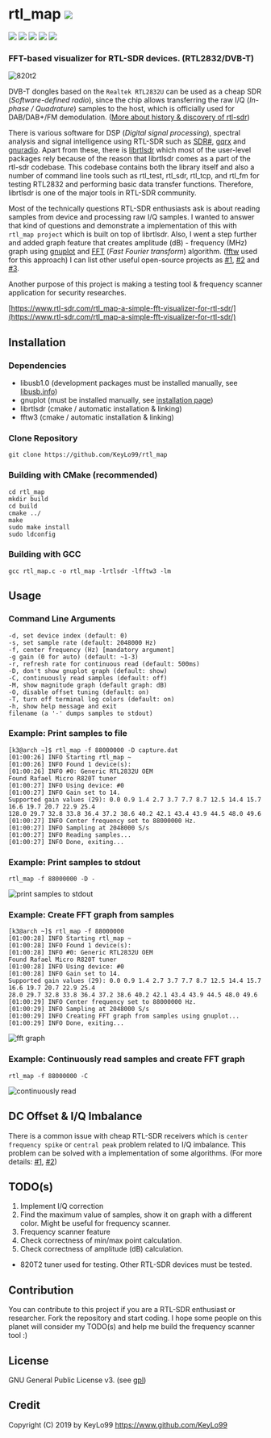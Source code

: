 # rtl_map <a href="https://github.com/KeyLo99/rtl_map/releases"><img src="https://img.shields.io/github/release/KeyLo99/rtl_map.svg"/>
</a>
<a href="https://github.com/KeyLo99/rtl_map/issues"><img src="https://img.shields.io/github/issues/KeyLo99/rtl_map.svg"/></a>
<a href="https://github.com/KeyLo99/rtl_map/pulls"><img src="https://img.shields.io/github/issues-pr/KeyLo99/rtl_map.svg"/></a>
<a href="https://github.com/KeyLo99/rtl_map/stargazers"><img src="https://img.shields.io/github/stars/KeyLo99/rtl_map.svg"/></a>
<a href="https://github.com/KeyLo99/rtl_map/network"><img src="https://img.shields.io/github/forks/KeyLo99/rtl_map.svg"/></a>
<a href="https://github.com/KeyLo99/rtl_map/blob/master/LICENSE"><img src="https://img.shields.io/github/license/KeyLo99/rtl_map.svg"/></a>

### FFT-based visualizer for RTL-SDR devices. (RTL2832/DVB-T)

![820t2](https://user-images.githubusercontent.com/24392180/51805531-935c4700-227f-11e9-8249-44b849b8e757.jpg)

DVB-T dongles based on the `Realtek RTL2832U` can be used as a cheap SDR (_Software-defined radio_), since the chip allows transferring the raw I/Q (_In-phase / Quadrature_) samples to the host, which is officially used for DAB/DAB+/FM demodulation. 
([More about history & discovery of rtl-sdr](http://rtlsdr.org/#history_and_discovery_of_rtlsdr))

There is various software for DSP (_Digital signal processing_), spectral analysis and signal intelligence using RTL-SDR such as [SDR#](https://airspy.com/download/), [gqrx](http://gqrx.dk/) and [gnuradio](https://www.gnuradio.org/). 
Apart from these, there is [librtlsdr](https://github.com/steve-m/librtlsdr) which most of the user-level packages rely because of the reason that librtlsdr comes as a part of the rtl-sdr codebase. 
This codebase contains both the library itself and also a number of command line tools such as rtl_test, rtl_sdr, rtl_tcp, and rtl_fm for testing RTL2832 and performing basic data transfer functions.
Therefore, librtlsdr is one of the major tools in RTL-SDR community.

Most of the technically questions RTL-SDR enthusiasts ask is about reading samples from device and processing raw I/Q samples. I wanted to answer that kind of questions and demonstrate a implementation of this with `rtl_map project` which is built on top of librtlsdr. Also, I went a step further and added graph feature that creates amplitude (dB) - frequency (MHz) graph using [gnuplot](http://www.gnuplot.info/) and [FFT](https://en.wikipedia.org/wiki/Fast_Fourier_transform) (_Fast Fourier transform_) algorithm. ([fftw](http://www.fftw.org/) used for this approach) I can list other useful open-source projects as [#1](https://gist.github.com/creaktive/7eeaeb76de26ca39dc3f), [#2](https://github.com/xofc/rtl_fftmax) and [#3](https://github.com/roger-/pyrtlsdr). 

Another purpose of this project is making a testing tool & frequency scanner application for security researches.

[https://www.rtl-sdr.com/rtl_map-a-simple-fft-visualizer-for-rtl-sdr/](https://www.rtl-sdr.com/rtl_map-a-simple-fft-visualizer-for-rtl-sdr/)

## Installation

### Dependencies
* libusb1.0 (development packages must be installed manually, see [libusb.info](https://libusb.info/))
* gnuplot (must be installed manually, see [installation page](http://gausssum.sourceforge.net/DocBook/ch01s03.html))
* librtlsdr (cmake / automatic installation & linking)
* fftw3 (cmake / automatic installation & linking)

### Clone Repository

```
git clone https://github.com/KeyLo99/rtl_map
```

### Building with CMake (recommended)

```
cd rtl_map
mkdir build
cd build
cmake ../
make
sudo make install
sudo ldconfig
```
### Building with GCC

```
gcc rtl_map.c -o rtl_map -lrtlsdr -lfftw3 -lm
```

## Usage
### Command Line Arguments
```
-d, set device index (default: 0)
-s, set sample rate (default: 2048000 Hz)
-f, center frequency (Hz) [mandatory argument]
-g gain (0 for auto) (default: ~1-3)
-r, refresh rate for continuous read (default: 500ms)
-D, don't show gnuplot graph (default: show)
-C, continuously read samples (default: off)
-M, show magnitude graph (default graph: dB)
-O, disable offset tuning (default: on)
-T, turn off terminal log colors (default: on)
-h, show help message and exit
filename (a '-' dumps samples to stdout)
```

### Example: Print samples to file

```
[k3@arch ~]$ rtl_map -f 88000000 -D capture.dat
[01:00:26] INFO Starting rtl_map ~
[01:00:26] INFO Found 1 device(s):
[01:00:26] INFO #0: Generic RTL2832U OEM
Found Rafael Micro R820T tuner
[01:00:27] INFO Using device: #0
[01:00:27] INFO Gain set to 14.
Supported gain values (29): 0.0 0.9 1.4 2.7 3.7 7.7 8.7 12.5 14.4 15.7 16.6 19.7 20.7 22.9 25.4 
128.0 29.7 32.8 33.8 36.4 37.2 38.6 40.2 42.1 43.4 43.9 44.5 48.0 49.6 
[01:00:27] INFO Center frequency set to 88000000 Hz.
[01:00:27] INFO Sampling at 2048000 S/s
[01:00:27] INFO Reading samples...
[01:00:27] INFO Done, exiting...
```

### Example: Print samples to stdout

```
rtl_map -f 88000000 -D -
```

![print samples to stdout](https://user-images.githubusercontent.com/24392180/51807038-b0e6dc00-2292-11e9-9978-e2ddf5852e7d.gif)

### Example: Create FFT graph from samples
```
[k3@arch ~]$ rtl_map -f 88000000
[01:00:28] INFO Starting rtl_map ~
[01:00:28] INFO Found 1 device(s):
[01:00:28] INFO #0: Generic RTL2832U OEM
Found Rafael Micro R820T tuner
[01:00:28] INFO Using device: #0
[01:00:28] INFO Gain set to 14.
Supported gain values (29): 0.0 0.9 1.4 2.7 3.7 7.7 8.7 12.5 14.4 15.7 16.6 19.7 20.7 22.9 25.4 
28.0 29.7 32.8 33.8 36.4 37.2 38.6 40.2 42.1 43.4 43.9 44.5 48.0 49.6 
[01:00:29] INFO Center frequency set to 88000000 Hz.
[01:00:29] INFO Sampling at 2048000 S/s
[01:00:29] INFO Creating FFT graph from samples using gnuplot...
[01:00:29] INFO Done, exiting...
```
![fft graph](https://user-images.githubusercontent.com/24392180/52183133-e3a24e80-2815-11e9-8218-8d4e681faa28.png)


### Example: Continuously read samples and create FFT graph

```
rtl_map -f 88000000 -C 
```

![continuously read](https://user-images.githubusercontent.com/24392180/51806827-d0c8d080-228f-11e9-8e47-065e4ca0f2a9.gif)

## DC Offset & I/Q Imbalance

There is a common issue with cheap RTL-SDR receivers which is `center frequency spike` or `central peak` problem related to I/Q imbalance. This problem can be solved with a implementation of some algorithms. (For more details: [#1](https://github.com/roger-/pyrtlsdr/issues/94), [#2](https://wiki.analog.com/resources/eval/user-guides/ad-fmcomms1-ebz/iq_correction))

## TODO(s)
1. Implement I/Q correction
2. Find the maximum value of samples, show it on graph with a different color.  Might be useful for frequency scanner.
3. Frequency scanner feature
4. Check correctness of min/max point calculation.
5. Check correctness of amplitude (dB) calculation.
* 820T2 tuner used for testing. Other RTL-SDR devices must be tested.

## Contribution

You can contribute to this project if you are a RTL-SDR enthusiast or researcher. Fork the repository and start coding.
I hope some people on this planet will consider my TODO(s) and help me build the frequency scanner tool :)

## License

GNU General Public License v3. (see [gpl](https://www.gnu.org/licenses/gpl.txt))

## Credit

Copyright (C) 2019 by KeyLo99 https://www.github.com/KeyLo99
